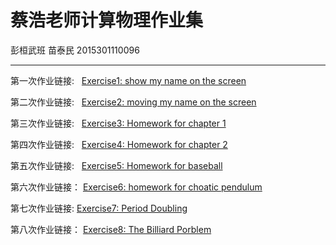 # 蔡浩老师计算物理作业集
彭桓武班    苗泰民   2015301110096

------

第一次作业链接:   [Exercise1: show my name on the screen](https://github.com/WHUMTM/computationalphysics_N2015301110096/blob/master/Exercise_01/Exercise_01.py)

第二次作业链接:    [Exercise2: moving my name on the screen](https://github.com/WHUMTM/computationalphysics_N2015301110096/blob/master/Exercise_02/Exercise_02.md)

第三次作业链接:   [Exercise3: Homework for chapter 1](https://github.com/WHUMTM/computationalphysics_N2015301110096/blob/master/Exercise_03/readme.md)

第四次作业链接:   [Exercise4: Homework for chapter 2](https://github.com/WHUMTM/computationalphysics_N2015301110096/blob/master/Exercise_04/readme.md)

第五次作业链接:   [Exercise5: Homework for baseball](https://www.zybuluo.com/TimMu/note/920445)

第六次作业链接： [Exercise6: homework for choatic pendulum](https://www.zybuluo.com/TimMu/note/930608)

第七次作业链接:   [Exercise7: Period Doubling](https://www.zybuluo.com/TimMu/note/937024)

第八次作业链接： [Exercise8: The Billiard Porblem](https://github.com/WHUMTM/computationalphysics_N2015301110096/blob/master/Exercise_08/readme.md)
